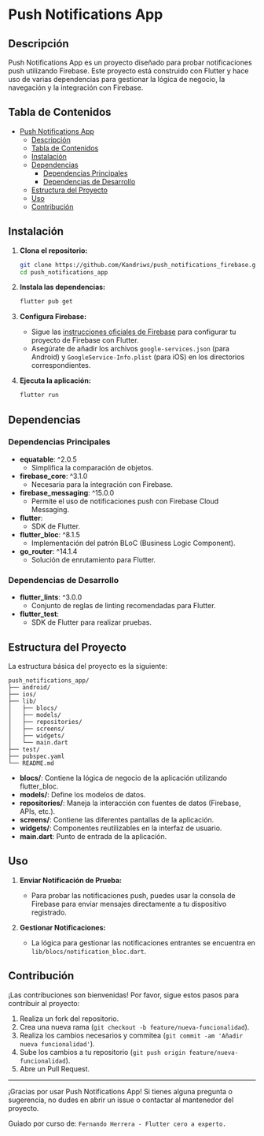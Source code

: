 # Push Notifications App

## Descripción

Push Notifications App es un proyecto diseñado para probar notificaciones push utilizando Firebase. Este proyecto está construido con Flutter y hace uso de varias dependencias para gestionar la lógica de negocio, la navegación y la integración con Firebase.

## Tabla de Contenidos

- [Push Notifications App](#push-notifications-app)
  - [Descripción](#descripción)
  - [Tabla de Contenidos](#tabla-de-contenidos)
  - [Instalación](#instalación)
  - [Dependencias](#dependencias)
    - [Dependencias Principales](#dependencias-principales)
    - [Dependencias de Desarrollo](#dependencias-de-desarrollo)
  - [Estructura del Proyecto](#estructura-del-proyecto)
  - [Uso](#uso)
  - [Contribución](#contribución)

## Instalación

1. **Clona el repositorio:**

   ```bash
   git clone https://github.com/Kandriws/push_notifications_firebase.git
   cd push_notifications_app
   ```

2. **Instala las dependencias:**

   ```bash
   flutter pub get
   ```

3. **Configura Firebase:**

   - Sigue las [instrucciones oficiales de Firebase](https://firebase.flutter.dev/docs/overview) para configurar tu proyecto de Firebase con Flutter.
   - Asegúrate de añadir los archivos `google-services.json` (para Android) y `GoogleService-Info.plist` (para iOS) en los directorios correspondientes.

4. **Ejecuta la aplicación:**

   ```bash
   flutter run
   ```

## Dependencias

### Dependencias Principales

- **equatable**: ^2.0.5
  - Simplifica la comparación de objetos.
- **firebase_core**: ^3.1.0
  - Necesaria para la integración con Firebase.
- **firebase_messaging**: ^15.0.0
  - Permite el uso de notificaciones push con Firebase Cloud Messaging.
- **flutter**:
  - SDK de Flutter.
- **flutter_bloc**: ^8.1.5
  - Implementación del patrón BLoC (Business Logic Component).
- **go_router**: ^14.1.4
  - Solución de enrutamiento para Flutter.

### Dependencias de Desarrollo

- **flutter_lints**: ^3.0.0
  - Conjunto de reglas de linting recomendadas para Flutter.
- **flutter_test**:
  - SDK de Flutter para realizar pruebas.

## Estructura del Proyecto

La estructura básica del proyecto es la siguiente:

```
push_notifications_app/
├── android/
├── ios/
├── lib/
│   ├── blocs/
│   ├── models/
│   ├── repositories/
│   ├── screens/
│   ├── widgets/
│   └── main.dart
├── test/
├── pubspec.yaml
└── README.md
```

- **blocs/**: Contiene la lógica de negocio de la aplicación utilizando flutter_bloc.
- **models/**: Define los modelos de datos.
- **repositories/**: Maneja la interacción con fuentes de datos (Firebase, APIs, etc.).
- **screens/**: Contiene las diferentes pantallas de la aplicación.
- **widgets/**: Componentes reutilizables en la interfaz de usuario.
- **main.dart**: Punto de entrada de la aplicación.

## Uso

1. **Enviar Notificación de Prueba:**

   - Para probar las notificaciones push, puedes usar la consola de Firebase para enviar mensajes directamente a tu dispositivo registrado.

2. **Gestionar Notificaciones:**

   - La lógica para gestionar las notificaciones entrantes se encuentra en `lib/blocs/notification_bloc.dart`.

## Contribución

¡Las contribuciones son bienvenidas! Por favor, sigue estos pasos para contribuir al proyecto:

1. Realiza un fork del repositorio.
2. Crea una nueva rama (`git checkout -b feature/nueva-funcionalidad`).
3. Realiza los cambios necesarios y commitea (`git commit -am 'Añadir nueva funcionalidad'`).
4. Sube los cambios a tu repositorio (`git push origin feature/nueva-funcionalidad`).
5. Abre un Pull Request.

---

¡Gracias por usar Push Notifications App! Si tienes alguna pregunta o sugerencia, no dudes en abrir un issue o contactar al mantenedor del proyecto.


Guiado por curso de: `Fernando Herrera - Flutter cero a experto.`